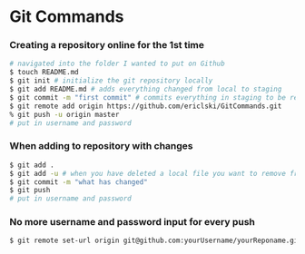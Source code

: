 # Git Commands

### Creating a repository online for the 1st time
``` sh
# navigated into the folder I wanted to put on Github
$ touch README.md 
$ git init # initialize the git repository locally
$ git add README.md # adds everything changed from local to staging
$ git commit -m "first commit" # commits everything in staging to be ready to be pushed to Github
$ git remote add origin https://github.com/ericlski/GitCommands.git
% git push -u origin master
# put in username and password
```


### When adding to repository with changes
``` sh
$ git add .
$ git add -u # when you have deleted a local file you want to remove from your repo
$ git commit -m "what has changed"
$ git push
# put in username and password
```

### No more username and password input for every push
``` sh
$ git remote set-url origin git@github.com:yourUsername/yourReponame.git
```